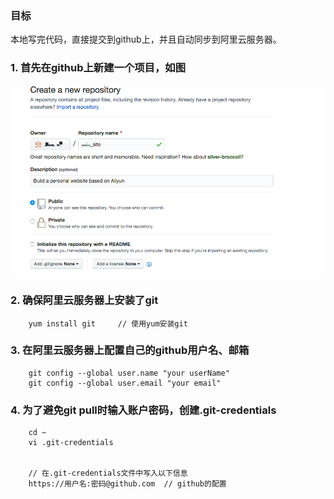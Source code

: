 ### 目标 

本地写完代码，直接提交到github上，并且自动同步到阿里云服务器。

### 1. 首先在github上新建一个项目，如图
<img width="600" src="../../imgs/01.png">

### 2. 确保阿里云服务器上安装了git
```
    yum install git     // 使用yum安装git
```

### 3. 在阿里云服务器上配置自己的github用户名、邮箱
```
    git config --global user.name "your userName"
    git config --global user.email "your email"
```

### 4. 为了避免git pull时输入账户密码，创建.git-credentials
```
    cd ~
    vi .git-credentials


    // 在.git-credentials文件中写入以下信息 
    https://用户名:密码@github.com  // github的配置

```

